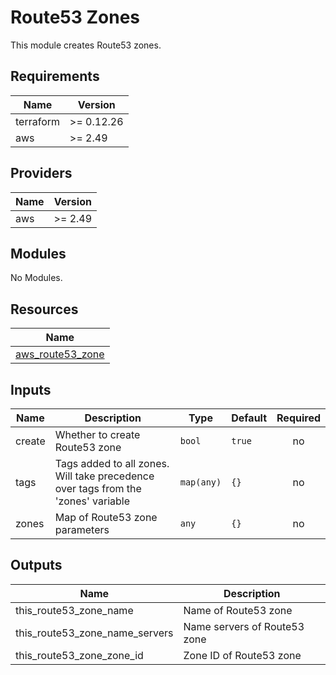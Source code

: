# Route53 Zones

This module creates Route53 zones.

<!-- BEGINNING OF PRE-COMMIT-TERRAFORM DOCS HOOK -->
## Requirements

| Name | Version |
|------|---------|
| terraform | >= 0.12.26 |
| aws | >= 2.49 |

## Providers

| Name | Version |
|------|---------|
| aws | >= 2.49 |

## Modules

No Modules.

## Resources

| Name |
|------|
| [aws_route53_zone](https://registry.terraform.io/providers/hashicorp/aws/latest/docs/resources/route53_zone) |

## Inputs

| Name | Description | Type | Default | Required |
|------|-------------|------|---------|:--------:|
| create | Whether to create Route53 zone | `bool` | `true` | no |
| tags | Tags added to all zones. Will take precedence over tags from the 'zones' variable | `map(any)` | `{}` | no |
| zones | Map of Route53 zone parameters | `any` | `{}` | no |

## Outputs

| Name | Description |
|------|-------------|
| this\_route53\_zone\_name | Name of Route53 zone |
| this\_route53\_zone\_name\_servers | Name servers of Route53 zone |
| this\_route53\_zone\_zone\_id | Zone ID of Route53 zone |
<!-- END OF PRE-COMMIT-TERRAFORM DOCS HOOK -->
